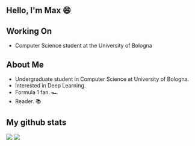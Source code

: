 ## Hello, I'm Max 😄

## Working On
- Computer Science student at the University of Bologna

## About Me
- Undergraduate student in Computer Science at University of Bologna.
- Interested in Deep Learning.
- Formula 1 fan. 🏎️ 
- Reader. 📚 

## My github stats
![](http://github-profile-summary-cards.vercel.app/api/cards/repos-per-language?username=maxrondelli&theme=dark)
![](http://github-profile-summary-cards.vercel.app/api/cards/stats?username=maxrondelli&theme=dark)
